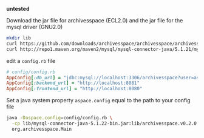 **untested**

Download the jar file for archivesspace (ECL2.0) and the jar file for the mysql driver (GNU2.0) 

```sh
mkdir lib
curl https://github.com/downloads/archivesspace/archivesspace/archivesspace.v0.2.0.jar -o lib/archivesspace.v0.2.0.jar
curl http://repo1.maven.org/maven2/mysql/mysql-connector-java/5.1.21/mysql-connector-java-5.1.21.jar -o lib/mysql-connector-java-5.1.21.jar
```

edit a `config.rb` file
```ruby
# config/config.rb
AppConfig[:db_url] = "jdbc:mysql://localhost:3306/archivesspace?user=as&password=as123"
AppConfig[:backend_url] = "http://localhost:8081"
AppConfig[:frontend_url] = "http://localhost:8080"
```

Set a java system property `aspace.config` equal to the path to your config file

```sh
java -Daspace.config=config/config.rb \
  -cp lib/mysql-connector-java-5.1.22-bin.jar:lib/archivesspace.v0.2.0.jar \
  org.archivesspace.Main
```